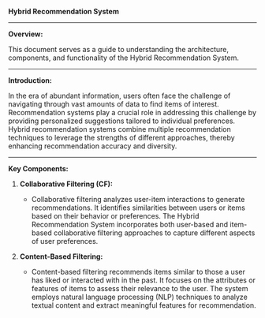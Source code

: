 **Hybrid Recommendation System**

---

**Overview:**

This document serves as a guide to understanding the architecture, components, and functionality of the Hybrid Recommendation System.

---

**Introduction:**

In the era of abundant information, users often face the challenge of navigating through vast amounts of data to find items of interest. Recommendation systems play a crucial role in addressing this challenge by providing personalized suggestions tailored to individual preferences. Hybrid recommendation systems combine multiple recommendation techniques to leverage the strengths of different approaches, thereby enhancing recommendation accuracy and diversity.

---

**Key Components:**

1. **Collaborative Filtering (CF):**
   - Collaborative filtering analyzes user-item interactions to generate recommendations. It identifies similarities between users or items based on their behavior or preferences. The Hybrid Recommendation System incorporates both user-based and item-based collaborative filtering approaches to capture different aspects of user preferences.

2. **Content-Based Filtering:**
   - Content-based filtering recommends items similar to those a user has liked or interacted with in the past. It focuses on the attributes or features of items to assess their relevance to the user. The system employs natural language processing (NLP) techniques to analyze textual content and extract meaningful features for recommendation.

